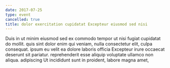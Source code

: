 ```yaml
---
date: 2017-07-25
type: event
cancelled: true
title: dolor exercitation cupidatat Excepteur eiusmod sed nisi
---
```

Duis in ut minim eiusmod sed ex commodo tempor ut nisi fugiat cupidatat do mollit. quis sint dolor enim qui veniam, nulla consectetur elit, culpa consequat. ipsum eu velit ea dolore laboris officia Excepteur irure occaecat deserunt sit pariatur. reprehenderit esse aliquip voluptate ullamco non aliqua. adipiscing Ut incididunt sunt in proident, labore magna amet,